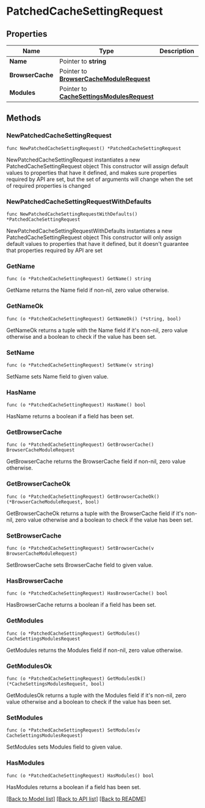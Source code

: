 # PatchedCacheSettingRequest

## Properties

Name | Type | Description | Notes
------------ | ------------- | ------------- | -------------
**Name** | Pointer to **string** |  | [optional] 
**BrowserCache** | Pointer to [**BrowserCacheModuleRequest**](BrowserCacheModuleRequest.md) |  | [optional] 
**Modules** | Pointer to [**CacheSettingsModulesRequest**](CacheSettingsModulesRequest.md) |  | [optional] 

## Methods

### NewPatchedCacheSettingRequest

`func NewPatchedCacheSettingRequest() *PatchedCacheSettingRequest`

NewPatchedCacheSettingRequest instantiates a new PatchedCacheSettingRequest object
This constructor will assign default values to properties that have it defined,
and makes sure properties required by API are set, but the set of arguments
will change when the set of required properties is changed

### NewPatchedCacheSettingRequestWithDefaults

`func NewPatchedCacheSettingRequestWithDefaults() *PatchedCacheSettingRequest`

NewPatchedCacheSettingRequestWithDefaults instantiates a new PatchedCacheSettingRequest object
This constructor will only assign default values to properties that have it defined,
but it doesn't guarantee that properties required by API are set

### GetName

`func (o *PatchedCacheSettingRequest) GetName() string`

GetName returns the Name field if non-nil, zero value otherwise.

### GetNameOk

`func (o *PatchedCacheSettingRequest) GetNameOk() (*string, bool)`

GetNameOk returns a tuple with the Name field if it's non-nil, zero value otherwise
and a boolean to check if the value has been set.

### SetName

`func (o *PatchedCacheSettingRequest) SetName(v string)`

SetName sets Name field to given value.

### HasName

`func (o *PatchedCacheSettingRequest) HasName() bool`

HasName returns a boolean if a field has been set.

### GetBrowserCache

`func (o *PatchedCacheSettingRequest) GetBrowserCache() BrowserCacheModuleRequest`

GetBrowserCache returns the BrowserCache field if non-nil, zero value otherwise.

### GetBrowserCacheOk

`func (o *PatchedCacheSettingRequest) GetBrowserCacheOk() (*BrowserCacheModuleRequest, bool)`

GetBrowserCacheOk returns a tuple with the BrowserCache field if it's non-nil, zero value otherwise
and a boolean to check if the value has been set.

### SetBrowserCache

`func (o *PatchedCacheSettingRequest) SetBrowserCache(v BrowserCacheModuleRequest)`

SetBrowserCache sets BrowserCache field to given value.

### HasBrowserCache

`func (o *PatchedCacheSettingRequest) HasBrowserCache() bool`

HasBrowserCache returns a boolean if a field has been set.

### GetModules

`func (o *PatchedCacheSettingRequest) GetModules() CacheSettingsModulesRequest`

GetModules returns the Modules field if non-nil, zero value otherwise.

### GetModulesOk

`func (o *PatchedCacheSettingRequest) GetModulesOk() (*CacheSettingsModulesRequest, bool)`

GetModulesOk returns a tuple with the Modules field if it's non-nil, zero value otherwise
and a boolean to check if the value has been set.

### SetModules

`func (o *PatchedCacheSettingRequest) SetModules(v CacheSettingsModulesRequest)`

SetModules sets Modules field to given value.

### HasModules

`func (o *PatchedCacheSettingRequest) HasModules() bool`

HasModules returns a boolean if a field has been set.


[[Back to Model list]](../README.md#documentation-for-models) [[Back to API list]](../README.md#documentation-for-api-endpoints) [[Back to README]](../README.md)


